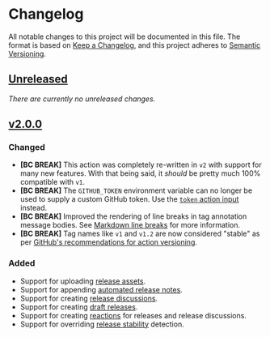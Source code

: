 # Changelog

All notable changes to this project will be documented in this file. The format
is based on [Keep a Changelog], and this project adheres to [Semantic
Versioning].

[keep a changelog]: https://keepachangelog.com/
[semantic versioning]: https://semver.org/

## [Unreleased]

[unreleased]: https://github.com/eloquent/github-release-action

_There are currently no unreleased changes._

## [v2.0.0]

[v2.0.0]: https://github.com/eloquent/github-release-action/releases/v2.0.0

### Changed

- **[BC BREAK]** This action was completely re-written in `v2` with support for
  many new features. With that being said, it _should_ be pretty much 100%
  compatible with `v1`.
- **[BC BREAK]** The `GITHUB_TOKEN` environment variable can no longer be used
  to supply a custom GitHub token. Use the [`token` action input] instead.
- **[BC BREAK]** Improved the rendering of line breaks in tag annotation message
  bodies. See [Markdown line breaks] for more information.
- **[BC BREAK]** Tag names like `v1` and `v1.2` are now considered "stable" as
  per [GitHub's recommendations for action versioning].

[`token` action input]: https://github.com/eloquent/github-release-action/tree/v2.0.0#action-inputs
[markdown line breaks]: https://github.com/eloquent/github-release-action/tree/v2.0.0#markdown-line-breaks
[github's recommendations for action versioning]: https://github.com/actions/toolkit/blob/%40actions/core%401.1.0/docs/action-versioning.md#recommendations

### Added

- Support for uploading [release assets].
- Support for appending [automated release notes].
- Support for creating [release discussions].
- Support for creating [draft releases].
- Support for creating [reactions] for releases and release discussions.
- Support for overriding [release stability] detection.

[release assets]: https://github.com/eloquent/github-release-action/tree/v2.0.0#release-assets
[automated release notes]: https://github.com/eloquent/github-release-action/tree/v2.0.0#automated-release-notes
[release discussions]: https://github.com/eloquent/github-release-action/tree/v2.0.0#release-discussions
[draft releases]: https://github.com/eloquent/github-release-action/tree/v2.0.0#draft-releases
[reactions]: https://github.com/eloquent/github-release-action/tree/v2.0.0#reactions
[release stability]: https://github.com/eloquent/github-release-action/tree/v2.0.0#release-stability
